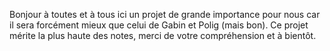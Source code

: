 Bonjour à toutes et à tous ici un projet de grande importance pour nous car il sera forcément mieux que celui de Gabin et Polig (mais bon). Ce projet mérite la plus haute des notes, merci de votre compréhension et à bientôt. 
